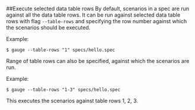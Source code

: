 ##Execute selected data table rows
By default, scenarios in a spec are run against all the data table rows. It can be run against selected data table rows with flag `--table-rows` and specifying the row number against which the scenarios should be executed.

Example:
````
$ gauge --table-rows "1" specs/hello.spec
````

Range of table rows can also be specified, against which the scenarios are run.

Example:
````
$ gauge --table-rows "1-3" specs/hello.spec
````

This executes the scenarios against table rows 1, 2, 3.
